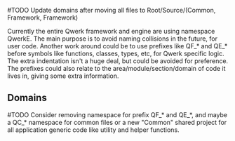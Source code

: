 #TODO Update domains after moving all files to Root/Source/(Common, Framework, Framework)

Currently the entire Qwerk framework and engine are using namespace QwerkE. The main purpose is to avoid naming collisions in the future, for user code. Another work around could be to use prefixes like QF_* and QE_* before symbols like functions, classes, types, etc, for Qwerk specific logic. The extra indentation isn't a huge deal, but could be avoided for preference. The prefixes could also relate to the area/module/section/domain of code it lives in, giving some extra information.

## Domains
#TODO Consider removing namespace for prefix QF_\* and QE_\*, and maybe a QC_\* namespace for common files or a new "Common" shared project for all application generic code like utility and helper functions.